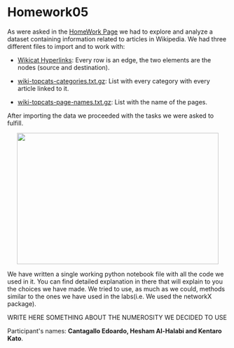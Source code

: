 # Homework05
As were asked in the [HomeWork Page](https://github.com/CriMenghini/ADM-2018/tree/master/Homework_5) we had to explore and analyze a dataset containing information related to articles in Wikipedia. We had three different files to import and to work with:


* [Wikicat Hyperlinks](https://drive.google.com/file/d/1ghPJ4g6XMCUDFQ2JPqAVveLyytG8gBfL/view):  Every row is an edge, the two elements are the nodes (source and destination).

* [wiki-topcats-categories.txt.gz](https://snap.stanford.edu/data/wiki-topcats.html): List with every category with every article linked to it.

* [wiki-topcats-page-names.txt.gz](https://snap.stanford.edu/data/wiki-topcats.html): List with the name of the pages.

After importing the data we proceeded with the tasks we were asked to fulfill.

<p align="center">
  <img width="460" height="300" src="https://fourdots.com/wp-content/uploads/2016/02/wiki-search-engine.jpg">
</p>


We have written a single working python notebook file with all the code we used in it. You can find detailed explanation in there that will explain to you the choices we have made. We tried to use, as much as we could, methods similar to the ones we have used in the labs(i.e. We used the networkX package).

WRITE HERE SOMETHING ABOUT THE NUMEROSITY WE DECIDED TO USE



Participant's names: **Cantagallo Edoardo, Hesham Al-Halabi and Kentaro Kato**.
